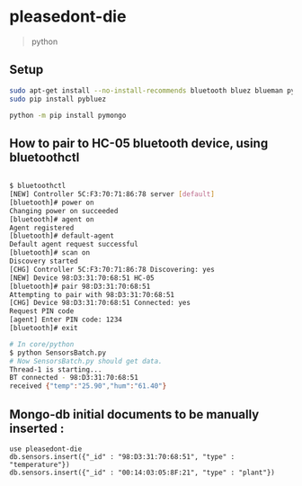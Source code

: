 # pleasedont-die
> python

## Setup

``` bash
sudo apt-get install --no-install-recommends bluetooth bluez blueman python-dev libbluetooth-dev python-serial bluez-simple-agent
sudo pip install pybluez

python -m pip install pymongo
```

## How to pair to HC-05 bluetooth device, using bluetoothctl
``` bash

$ bluetoothctl
[NEW] Controller 5C:F3:70:71:86:78 server [default]
[bluetooth]# power on
Changing power on succeeded
[bluetooth]# agent on
Agent registered
[bluetooth]# default-agent
Default agent request successful
[bluetooth]# scan on
Discovery started
[CHG] Controller 5C:F3:70:71:86:78 Discovering: yes
[NEW] Device 98:D3:31:70:68:51 HC-05
[bluetooth]# pair 98:D3:31:70:68:51
Attempting to pair with 98:D3:31:70:68:51
[CHG] Device 98:D3:31:70:68:51 Connected: yes
Request PIN code
[agent] Enter PIN code: 1234
[bluetooth]# exit

# In core/python
$ python SensorsBatch.py
# Now SensorsBatch.py should get data.
Thread-1 is starting...
BT connected - 98:D3:31:70:68:51
received {"temp":"25.90","hum":"61.40"}
```

## Mongo-db initial documents to be manually inserted :
```
use pleasedont-die
db.sensors.insert({"_id" : "98:D3:31:70:68:51", "type" : "temperature"})
db.sensors.insert({"_id" : "00:14:03:05:8F:21", "type" : "plant"})
```